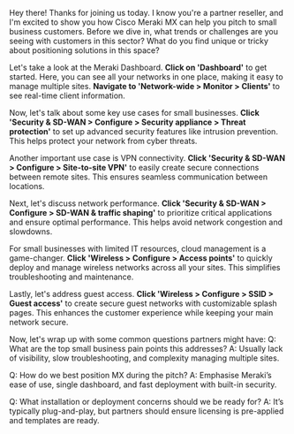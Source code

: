 Hey there! Thanks for joining us today. I know you're a partner reseller, and I'm excited to show you how Cisco Meraki MX can help you pitch to small business customers. Before we dive in, what trends or challenges are you seeing with customers in this sector? What do you find unique or tricky about positioning solutions in this space?

Let's take a look at the Meraki Dashboard. **Click on 'Dashboard'** to get started. Here, you can see all your networks in one place, making it easy to manage multiple sites. **Navigate to 'Network-wide > Monitor > Clients'** to see real-time client information.

Now, let's talk about some key use cases for small businesses. **Click 'Security & SD-WAN > Configure > Security appliance > Threat protection'** to set up advanced security features like intrusion prevention. This helps protect your network from cyber threats.

Another important use case is VPN connectivity. **Click 'Security & SD-WAN > Configure > Site-to-site VPN'** to easily create secure connections between remote sites. This ensures seamless communication between locations.

Next, let's discuss network performance. **Click 'Security & SD-WAN > Configure > SD-WAN & traffic shaping'** to prioritize critical applications and ensure optimal performance. This helps avoid network congestion and slowdowns.

For small businesses with limited IT resources, cloud management is a game-changer. **Click 'Wireless > Configure > Access points'** to quickly deploy and manage wireless networks across all your sites. This simplifies troubleshooting and maintenance.

Lastly, let's address guest access. **Click 'Wireless > Configure > SSID > Guest access'** to create secure guest networks with customizable splash pages. This enhances the customer experience while keeping your main network secure.

Now, let's wrap up with some common questions partners might have:
Q: What are the top small business pain points this addresses?
A: Usually lack of visibility, slow troubleshooting, and complexity managing multiple sites.

Q: How do we best position MX during the pitch?
A: Emphasise Meraki’s ease of use, single dashboard, and fast deployment with built-in security.

Q: What installation or deployment concerns should we be ready for?
A: It’s typically plug-and-play, but partners should ensure licensing is pre-applied and templates are ready.